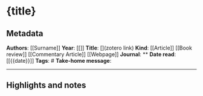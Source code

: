 # {title}

## Metadata

**Authors**: [[Surname]]
**Year**: [[]]
**Title**: [](zotero link)
**Kind**: [[Article]] [[Book review]] [[Commentary Article]] [[Webpage]]
**Journal**: **
**Date read**: [[{{date}}]]
**Tags**: #
**Take-home message**: 

---

## Highlights and notes
